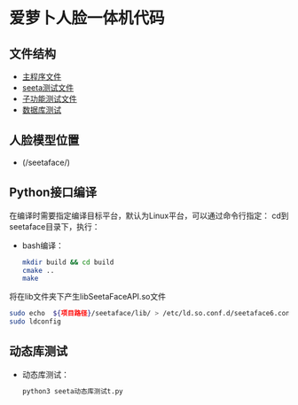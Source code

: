 # 爱萝卜人脸一体机代码
## 文件结构
- [主程序文件](face_client.py)
- [seeta测试文件](seeta动态库测试t.py)
- [子功能测试文件](本地子功能模块测试.py)
- [数据库测试](本地更新人脸测试.py)
## 人脸模型位置
- (/seetaface/)
## Python接口编译
在编译时需要指定编译目标平台，默认为Linux平台，可以通过命令行指定：
cd到seetaface目录下，执行：
- bash编译：
    ```bash
    mkdir build && cd build
    cmake ..
    make
    ```
将在lib文件夹下产生libSeetaFaceAPI.so文件
```bash
sudo echo  ${项目路径}/seetaface/lib/ > /etc/ld.so.conf.d/seetaface6.con  
sudo ldconfig
```
## 动态库测试
- 动态库测试：
    ```bash
    python3 seeta动态库测试t.py
    ```